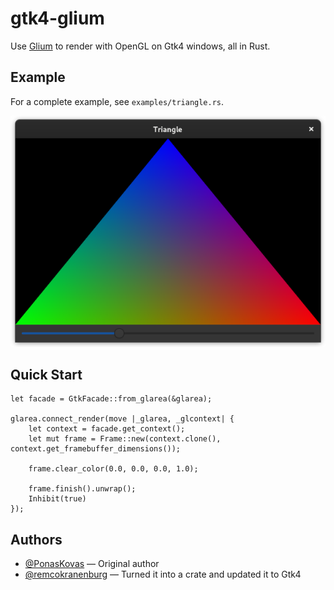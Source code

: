 # gtk4-glium

Use [Glium](https://github.com/glium/glium) to render with OpenGL on Gtk4
windows, all in Rust.

## Example

For a complete example, see `examples/triangle.rs`.

![Triangle example](triangle-example.png)

## Quick Start

```
let facade = GtkFacade::from_glarea(&glarea);

glarea.connect_render(move |_glarea, _glcontext| {
    let context = facade.get_context();
    let mut frame = Frame::new(context.clone(), context.get_framebuffer_dimensions());

    frame.clear_color(0.0, 0.0, 0.0, 1.0);

    frame.finish().unwrap();
    Inhibit(true)
});
```

## Authors

* [@PonasKovas](https://github.com/PonasKovas) — Original author
* [@remcokranenburg](https://github.com/remcokranenburg) — Turned it into a crate and updated it to Gtk4
